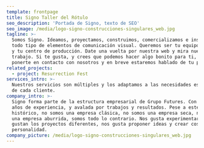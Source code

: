 ```yaml
---
template: frontpage
title: Signo Taller del Rótulo
seo_description: 'Portada de Signo, texto de SEO'
seo_image: /media/logo-signo-construcciones-singulares_web.jpg
tagline: >-
  Somos Signo. Ideamos, proyectamos, construimos, comercializamos e instalamos
  todo tipo de elementos de comunicación visual. Queremos ser tu equipo creativo
  y tu centro de producción. Date una vuelta por nuestra web y mira nuestro
  trabajo. Si te gusta, y crees que podemos hacer algo bonito para ti, puedes
  ponerte en contacto con nosotros y en breve estaremos hablado de tu proyecto.
related_projects:
  - project: Resurrection Fest
services_intro: >-
  Nuestros servicios son múltiples y los adaptamos a las necesidades específicas
  de cada cliente.
company_intro: >-
  Signo forma parte de la estructura empresarial de Grupo Futures. Con mas de 25
  años de experiencia, y avalada por trabajos y resultados. Pese a este bagaje
  histórico, no somos una empresa clásica, no somos una empresa seca, no somos
  una empresa aburrida, somos todo lo contrario. Nos gusta experimentar, nos
  gustan los proyectos diferentes, nos gusta proponer ideas y crear cosas  con
  personalidad.
company_picture: /media/logo-signo-construcciones-singulares_web.jpg
---
```


